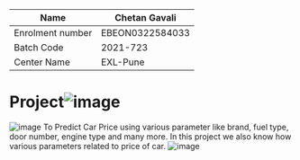 Name | Chetan Gavali
--- | --
Enrolment number | EBEON0322584033
Batch Code | 2021-723
Center Name | EXL-Pune
# Project![image](https://user-images.githubusercontent.com/89082316/185776881-507e5d61-fa43-44da-81ed-f3466f5729c1.png)
![image](https://user-images.githubusercontent.com/89082316/185777264-941d00b3-e8e8-46a7-813b-6c99dfeefdea.png)
To Predict Car Price using various parameter like brand, fuel type, door number, engine type and many more.
In this project we also know how various parameters related to price of car.
![image](https://user-images.githubusercontent.com/89082316/185777286-da780df1-d406-4289-996b-b41c6fc4a319.png)
